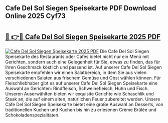 ## Cafe Del Sol Siegen Speisekarte PDF Download Online 2025 Cyf73

# <h2><a href="http://gccj3l.nevu.top/?p=Cafe+Del+Sol+Siegen+Speisekarte">🔗 👉🔴 Cafe Del Sol Siegen Speisekarte 2025 PDF</a></h2>

[![Cafe Del Sol Siegen Speisekarte 2025 PDF](https://i.imgur.com/dBaPXMq.png)](http://gccj3l.nevu.top/?p=Cafe+Del+Sol+Siegen+Speisekarte)
Die Cafe Del Sol Siegen Speisekarte des Restaurants oder Cafés bietet nicht nur ein Menü mit Gerichten, sondern auch eine Gelegenheit für Sie, etwas zu finden, das für Ihren Geschmack köstlich und passend ist. Auf unserer Cafe Del Sol Siegen Speisekarte empfehlen wir einen Salatbereich, in dem Sie aus vielen verschiedenen Salaten aus frischem Gemüse und Obst wählen können. Für Fleischliebhaber gibt es auf unserer Cafe Del Sol Siegen Speisekarte eine Auswahl an Gerichten: Rindfleisch, Schweinefleisch, Huhn und Fisch. Unseren Auserwählten bieten wir exquisite Gerichte wie Schaschlik und Steak an, die auf einem alten, natürlichen Feuer zubereitet werden. Unsere Cafe Del Sol Siegen Speisekarte bietet eine große Auswahl an Desserts, von traditionellen Kuchen und Kuchen bis hin zu erlesenen Crème Brûlée und Schokoladenspezialitäten.
